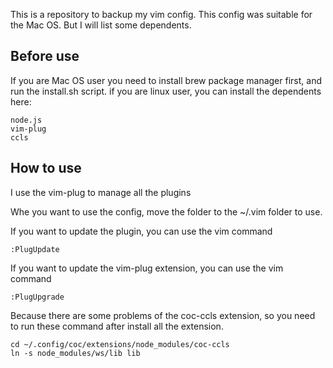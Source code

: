 This is a repository to backup my vim config.
This config was suitable for the Mac OS. But I will list some dependents.

## Before use
If you are Mac OS user you need to install brew package manager first,
   and run the install.sh script.
   if you are linux user, you can install the dependents here:
   ```
   node.js
   vim-plug
   ccls
   ```
## How to use
   I use the vim-plug to manage all the plugins

   Whe you want to use the config, move the folder to the ~/.vim folder to use.

   If you want to update the plugin, you can use the vim command

   ```
   :PlugUpdate
   ```

   If you want to update the vim-plug extension, you can use the vim command

   ```
   :PlugUpgrade
   ```
   Because there are some problems of the coc-ccls extension, so you need to run these command
   after install all the extension.
   ```
   cd ~/.config/coc/extensions/node_modules/coc-ccls
   ln -s node_modules/ws/lib lib
   ```

